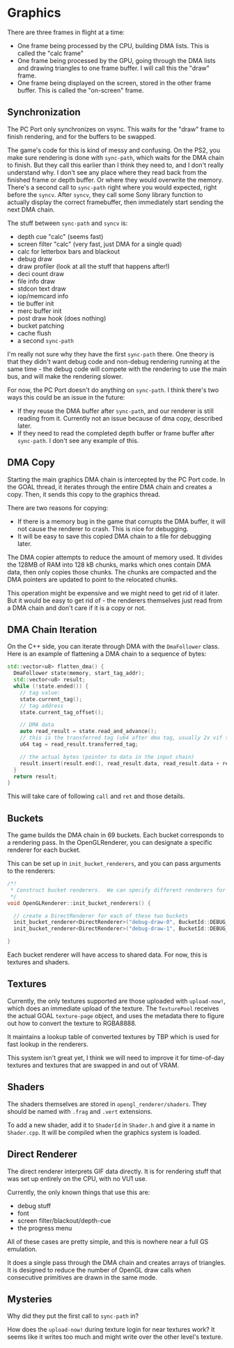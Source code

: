 # Graphics

There are three frames in flight at a time:
- One frame being processed by the CPU, building DMA lists. This is called the "calc frame"
- One frame being processed by the GPU, going through the DMA lists and drawing triangles to one frame buffer. I will call this the "draw" frame.
- One frame being displayed on the screen, stored in the other frame buffer.  This is called the "on-screen" frame.



## Synchronization

The PC Port only synchronizes on vsync. This waits for the "draw" frame to finish rendering, and for the buffers to be swapped.

The game's code for this is kind of messy and confusing. On the PS2, you make sure rendering is done with `sync-path`, which waits for the DMA chain to finish.  But they call this earlier than I think they need to, and I don't really understand why.  I don't see any place where they read back from the finished frame or depth buffer.  Or where they would overwrite the memory. There's a second call to `sync-path` right where you would expected, right before the `syncv`.  After `syncv`, they call some Sony library function to actually display the correct framebuffer, then immediately start sending the next DMA chain.

The stuff between `sync-path` and `syncv` is:
- depth cue "calc" (seems fast)
- screen filter "calc" (very fast, just DMA for a single quad)
- calc for letterbox bars and blackout
- debug draw
- draw profiler (look at all the stuff that happens after!)
- deci count draw
- file info draw
- stdcon text draw
- iop/memcard info
- tie buffer init
- merc buffer init
- post draw hook (does nothing)
- bucket patching
- cache flush
- a second `sync-path`

I'm really not sure why they have the first `sync-path` there. One theory is that they didn't want debug code and non-debug rendering running at the same time - the debug code will compete with the rendering to use the main bus, and will make the rendering slower.

For now, the PC Port doesn't do anything on `sync-path`. I think there's two ways this could be an issue in the future:
- If they reuse the DMA buffer after `sync-path`, and our renderer is still reading from it. Currently not an issue because of dma copy, described later.
- If they need to read the completed depth buffer or frame buffer after `sync-path`. I don't see any example of this.



## DMA Copy

Starting the main graphics DMA chain is intercepted by the PC Port code.  In the GOAL thread, it iterates through the entire DMA chain and creates a copy. Then, it sends this copy to the graphics thread.

There are two reasons for copying:
- If there is a memory bug in the game that corrupts the DMA buffer, it will not cause the renderer to crash. This is nice for debugging.
- It will be easy to save this copied DMA chain to a file for debugging later.

The DMA copier attempts to reduce the amount of memory used. It divides the 128MB of RAM into 128 kB chunks, marks which ones contain DMA data, then only copies those chunks. The chunks are compacted and the DMA pointers are updated to point to the relocated chunks.

This operation might be expensive and we might need to get rid of it later. But it would be easy to get rid of - the renderers themselves just read from a DMA chain and don't care if it is a copy or not.

## DMA Chain Iteration

On the C++ side, you can iterate through DMA with the `DmaFollower` class.  Here is an example of flattening a DMA chain to a sequence of bytes:
```cpp
std::vector<u8> flatten_dma() {
  DmaFollower state(memory, start_tag_addr);
  std::vector<u8> result;
  while (!state.ended()) {
  	// tag value:
  	state.current_tag();
  	// tag address
  	state.current_tag_offset();

  	// DMA data
    auto read_result = state.read_and_advance();
    // this is the transferred tag (u64 after dma tag, usually 2x vif tags)
    u64 tag = read_result.transferred_tag;

    // the actual bytes (pointer to data in the input chain)
    result.insert(result.end(), read_result.data, read_result.data + read_result.size_bytes);
  }
  return result;
}
```

This will take care of following `call` and `ret` and those details.


## Buckets
The game builds the DMA chain in 69 buckets. Each bucket corresponds to a rendering pass.  In the OpenGLRenderer, you can designate a specific renderer for each bucket.

This can be set up in `init_bucket_renderers`, and you can pass arguments to the renderers:
```cpp
/*!
 * Construct bucket renderers.  We can specify different renderers for different buckets
 */
void OpenGLRenderer::init_bucket_renderers() {

  // create a DirectRenderer for each of these two buckets
  init_bucket_renderer<DirectRenderer>("debug-draw-0", BucketId::DEBUG_DRAW_0, 1024 * 8);
  init_bucket_renderer<DirectRenderer>("debug-draw-1", BucketId::DEBUG_DRAW_1, 1024 * 8);

}
```

Each bucket renderer will have access to shared data. For now, this is textures and shaders.

## Textures
Currently, the only textures supported are those uploaded with `upload-now!`, which does an immediate upload of the texture. The `TexturePool` receives the actual GOAL `texture-page` object, and uses the metadata there to figure out how to convert the texture to RGBA8888.

It maintains a lookup table of converted textures by TBP which is used for fast lookup in the renderers.

This system isn't great yet, I think we will need to improve it for time-of-day textures and textures that are swapped in and out of VRAM.

## Shaders
The shaders themselves are stored in `opengl_renderer/shaders`. They should be named with `.frag` and `.vert` extensions.

To add a new shader, add it to `ShaderId` in `Shader.h` and give it a name in `Shader.cpp`. It will be compiled when the graphics system is loaded.

## Direct Renderer
The direct renderer interprets GIF data directly. It is for rendering stuff that was set up entirely on the CPU, with no VU1 use.

Currently, the only known things that use this are:
- debug stuff
- font
- screen filter/blackout/depth-cue
- the progress menu

All of these cases are pretty simple, and this is nowhere near a full GS emulation. 

It does a single pass through the DMA chain and creates arrays of triangles. It is designed to reduce the number of OpenGL draw calls when consecutive primitives are drawn in the same mode.

## Mysteries

Why did they put the first call to `sync-path` in?

How does the `upload-now!` during texture login for near textures work? It seems like it writes too much and might write over the other level's texture.

